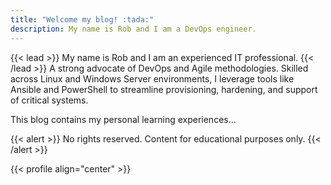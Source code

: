```yaml
---
title: "Welcome my blog! :tada:"
description: My name is Rob and I am a DevOps engineer.
---
```

{{< lead >}}
My name is Rob and I am an experienced IT professional.
{{< /lead >}}
A strong advocate of DevOps and Agile methodologies. Skilled across Linux and Windows Server environments, I leverage tools like Ansible and PowerShell to streamline provisioning, hardening, and support of critical systems.

This blog contains my personal learning experiences...

{{< alert >}}
No rights reserved. Content for educational purposes only.
{{< /alert >}}

{{< profile align="center" >}}


